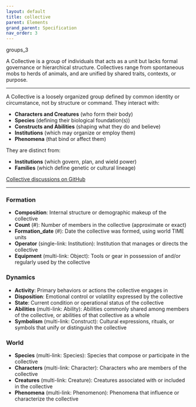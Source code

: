 ```yaml
---
layout: default
title: collective
parent: Elements
grand_parent: Specification
nav_order: 3
---
```


<span class="material-symbols-outlined">groups_3</span>

A Collective is a group of individuals that acts as a unit but lacks formal governance or hierarchical structure. Collectives range from spontaneous mobs to herds of animals, and are unified by shared traits, contexts, or purpose. 


--- 

A Collective is a loosely organized group defined by common identity or circumstance, not by structure or command. They interact with:

- **Characters and Creatures** (who form their body)
- **Species** (defining their biological foundation(s))
- **Constructs and Abilities** (shaping what they do and believe)
- **Institutions** (which may organize or employ them)
- **Phenomena** (that bind or affect them)

They are distinct from:

- **Institutions** (which govern, plan, and wield power)
- **Families** (which define genetic or cultural lineage)

[Collective discussions on GitHub](https://github.com/OnlyWorlds/OnlyWorlds/discussions/categories/collective)

---
### Formation
- **Composition**: Internal structure or demographic makeup of the collective
- **Count** (#): Number of members in the collective (approximate or exact)
- **Formation_date** (#): Date the collective was formed, using world TIME units
- **Operator** (single-link: Institution): Institution that manages or directs the collective
- **Equipment** (multi-link: Object): Tools or gear in possession of and/or regularly used by the collective

### Dynamics
- **Activity**: Primary behaviors or actions the collective engages in
- **Disposition**: Emotional control or volatility expressed by the collective
- **State**: Current condition or operational status of the collective
- **Abilities** (multi-link: Ability): Abilities commonly shared among members of the collective, or abilities of that collective as a whole
- **Symbolism** (multi-link: Construct): Cultural expressions, rituals, or symbols that unify or distinguish the collective

### World
- **Species** (multi-link: Species): Species that compose or participate in the collective
- **Characters** (multi-link: Character): Characters who are members of the collective
- **Creatures** (multi-link: Creature): Creatures associated with or included in the collective
- **Phenomena** (multi-link: Phenomenon): Phenomena that influence or characterize the collective

